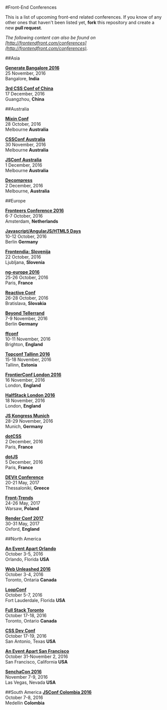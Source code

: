 #Front-End Conferences

This is a list of upcoming front-end related conferences. If you know of any other ones that haven't been listed yet, **fork** this repository and create a new **pull request**.

*The following content can also be found on [http://frontendfront.com/conferences](http://frontendfront.com/conferences).*

##Asia

[**Generate Bangalore 2016**](http://www.generateconf.com/)  
25 November, 2016  
Bangalore, **India**

[**3rd CSS Conf of China**](http://css.w3ctech.com/)  
17 December, 2016  
Guangzhou, **China**


##Australia

[**Mixin Conf**](http://mixinconf.com/)  
28 October, 2016  
Melbourne **Australia**

[**CSSConf Australia**](http://2016.cssconf.com.au/)  
30 November, 2016  
Melbourne **Australia**

[**JSConf Australia**](http://2016.jsconfau.com/)  
1 December, 2016  
Melbourne **Australia**

[**Decompress**](http://decompress.com.au/)  
2 December, 2016  
Melbourne, **Australia**


##Europe

[**Fronteers Conference 2016**](https://fronteers.nl/congres/2016)  
6-7 October, 2016  
Amsterdam, **Netherlands**

[**Javascript/AngularJS/HTML5 Days**](http://javascript-days.de/)  
10-12 October, 2016  
Berlin **Germany**

[**Frontendia: Slovenija**](http://frontendia.com/)  
22 October, 2016  
Ljubljana, **Slovenia**

[**ng-europe 2016**](https://ngeurope.org/)  
25-26 October, 2016  
Paris, **France**

[**Reactive Conf**](https://reactiveconf.com/)  
26-28 October, 2016  
Bratislava, **Slovakia**

[**Beyond Tellerrand**](http://beyondtellerrand.com/)  
7-9 November, 2016  
Berlin **Germany**

[**ffconf**](http://ffconf.org/)  
10-11 November, 2016  
Brighton, **England**

[**Topconf Tallinn 2016**](http://topconf.com/tallinn-2016/)  
15-18 November, 2016  
Tallinn, **Estonia**

[**FrontierConf London 2016**](https://www.frontierconf.com/)  
16 November, 2016  
London, **England**

[**HalfStack London 2016**](http://www.halfstackconf.com/)  
18 November, 2016  
London, **England**  

[**JS Kongress Munich**](http://js-kongress.de/)  
28-29 November, 2016  
Munich, **Germany**

[**dotCSS**](http://www.dotcss.io/)  
2 December, 2016  
Paris, **France**

[**dotJS**](http://www.dotjs.io/)  
5 December, 2016  
Paris, **France**

[**DEVit Conference**](http://devitconf.org/)  
20-21 May, 2017  
Thessaloniki, **Greece**

[**Front-Trends**](https://2017.front-trends.com/)  
24-26 May, 2017  
Warsaw, **Poland**

[**Render Conf 2017**](http://2017.render-conf.com/)  
30-31 May, 2017  
Oxford, **England**


##North America

[**An Event Apart Orlando**](http://aneventapart.com/event/orlando-2016)  
October 3-5, 2016  
Orlando, Florida **USA**

[**Web Unleashed 2016**](http://fitc.ca/event/webu16/)  
October 3-4, 2016  
Toronto, Ontaria **Canada**

[**LoopConf**](https://loopconf.com/)  
October 5-7, 2016  
Fort Lauderdale, Florida **USA**

[**Full Stack Toronto**](https://fsto.co/)  
October 17-18, 2016  
Toronto, Ontario **Canada**

[**CSS Dev Conf**](http://2016.cssdevconf.com/)  
October 17-19, 2016  
San Antonio, Texas **USA**

[**An Event Apart San Francisco**](http://aneventapart.com/event/san-francisco-2016)  
October 31-November 2, 2016  
San Francisco, California **USA**

[**SenchaCon 2016**](http://www.senchacon.com/)  
November 7-9, 2016  
Las Vegas, Nevada **USA**

##South America
[**JSConf Colombia 2016**](http://jsconf.co/)  
October 7-8, 2016  
Medellin **Colombia**


